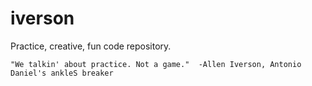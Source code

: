 iverson
=======

Practice, creative, fun code repository. 

`"We talkin' about practice. Not a game." 
-Allen Iverson, Antonio Daniel's ankleS breaker`
